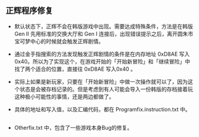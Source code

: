## 正辉程序修复

- 默认状态下，正辉不会在韩版游戏中出现。需要达成特殊条件，方法是在韩版 Gen II 先用标准的交换大厅和 Gen I 连接后，出现错误提示之后，离开圆朱市宝可梦中心的时候就会触发正辉剧情。

- 通过金手指搜索的方法发现触发正辉剧情的条件是在内存地址 0xD8AE 写入0x40。所以为了实现这个，在游戏开始的「开始新冒险」和「继续冒险」中找了两个适合的位置，直接往 0xD8AE 写入0x40 。

- 实际上如果是新玩家，只要在「开始新冒险」中做一次操作就可以了，因为这个状态是会被存档记录的。但是考虑到有人可能会导入一份韩版的存档接着玩这种极小可能性的事情，还是两边都做了。

- 具体的地址和写入值，以及汇编代码，都在 Programfix.instruction.txt 中。


##

- Otherfix.txt 中，包含了一些游戏本身Bug的修复。